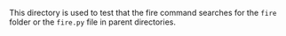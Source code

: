 This directory is used to test that the fire command searches for the `fire`
folder or the `fire.py` file in parent directories.
